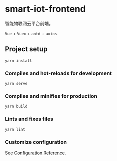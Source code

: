 # smart-iot-frontend

智能物联网云平台前端。

`Vue` + `Vuex` + `antd` + `axios`

## Project setup
```
yarn install
```

### Compiles and hot-reloads for development
```
yarn serve
```

### Compiles and minifies for production
```
yarn build
```

### Lints and fixes files
```
yarn lint
```

### Customize configuration

See [Configuration Reference](https://cli.vuejs.org/config/).
